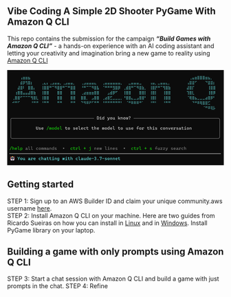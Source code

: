 ## Vibe Coding A Simple 2D Shooter PyGame With Amazon Q CLI

This repo contains the submission for the campaign ***“Build Games with Amazon Q CLI”*** - a hands-on experience with an AI coding assistant and letting your creativity and imagination bring a new game to reality using [Amazon Q CLI](https://aws.amazon.com/blogs/devops/introducing-the-enhanced-command-line-interface-in-amazon-q-developer/)

 ![Amazon Q CLI](images/Amazon%20Q%20Connect.png)

## Getting started
STEP 1: Sign up to an AWS Builder ID and claim your unique community.aws username [here](https://community.aws/builderid?trk=b085178b-f0cb-447b-b32d-bd0641720467&sc_channel=el). <br/>
STEP 2: Install Amazon Q CLI on your machine. Here are two guides from Ricardo Sueiras on how you can install in [Linux](https://community.aws/content/2ulGwNwLFj5grS8hXJBMCN78Qwl/the-essential-guide-to-installing-amazon-q-developer-cli-on-linux) and in [Windows](https://community.aws/content/2v5PptEEYT2y0lRmZbFQtECA66M/the-essential-guide-to-installing-amazon-q-developer-cli-on-windows). Install PyGame library on your laptop.

## Building a game with only prompts using Amazon Q CLI
STEP 3: Start a chat session with Amazon Q CLI and build a game with just prompts in the chat.
STEP 4: Refine 
